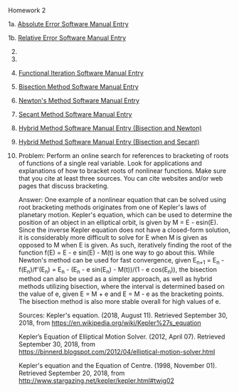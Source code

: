 Homework 2

1a. [Absolute Error Software Manual Entry](https://github.com/CamWeil/math4610/blob/master/softwaremanual/03aabserr.md)

1b. [Relative Error Software Manual Entry](https://github.com/CamWeil/math4610/blob/master/softwaremanual/03brelerr.md)

2. 

3. 

4. [Functional Iteration Software Manual Entry](https://github.com/CamWeil/math4610/blob/master/softwaremanual/06funciter.md)

5. [Bisection Method Software Manual Entry](https://github.com/CamWeil/math4610/blob/master/softwaremanual/07bisect.md)

6. [Newton's Method Software Manual Entry](https://github.com/CamWeil/math4610/blob/master/softwaremanual/08newton.md)

7. [Secant Method Software Manual Entry](https://github.com/CamWeil/math4610/blob/master/softwaremanual/09secant.md)

8. [Hybrid Method Software Manual Entry (Bisection and Newton)](https://github.com/CamWeil/math4610/blob/master/softwaremanual/10hybridbn.md)

9. [Hybrid Method Software Manual Entry (Bisection and Secant)](https://github.com/CamWeil/math4610/blob/master/softwaremanual/11hybridbs.md)

10. Problem: Perform an online search for references to bracketing of roots of functions of a single real variable. Look for applications and explanations of how to bracket roots of nonlinear functions. Make sure that you cite at least three sources. You can cite websites and/or web pages that discuss bracketing.

    Answer: One example of a nonlinear equation that can be solved using root bracketing methods originates from one of Kepler's laws of planetary motion. Kepler's equation, which can be used to determine the position of an object in an elliptical orbit, is given by M = E - esin(E). Since the inverse Kepler equation does not have a closed-form solution, it is considerably more difficult to solve for E when M is given as opposed to M when E is given. As such, iteratively finding the root of the function f(E) = E - e sin(E) - M(t) is one way to go about this. While Newton's method can be used for fast convergence, given E<sub>n+1</sub> = E<sub>n</sub> - f(E<sub>n</sub>)/f'(E<sub>n</sub>) = E<sub>n</sub> - (E<sub>n</sub> - e sin(E<sub>n</sub>) - M(t))/(1 - e cos(E<sub>n</sub>)), the bisection method can also be used as a simpler approach, as well as hybrid methods utilizing bisection, where the interval is determined based on the value of e, given E = M + e and E = M - e as the bracketing points. The bisection method is also more stable overall for high values of e. 

    Sources: Kepler's equation. (2018, August 11). Retrieved September 30, 2018, from https://en.wikipedia.org/wiki/Kepler%27s_equation
    
    Kepler’s Equation of Elliptical Motion Solver. (2012, April 07). Retrieved September 30, 2018, from https://binnerd.blogspot.com/2012/04/elliptical-motion-solver.html
             
    Kepler's equation and the Equation of Centre. (1998, November 01). Retrieved September 20, 2018, from http://www.stargazing.net/kepler/kepler.html#twig02
    
